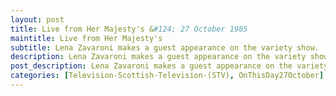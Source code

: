 ```yaml
---
layout: post
title: Live from Her Majesty's &#124; 27 October 1985
maintitle: Live from Her Majesty's
subtitle: Lena Zavaroni makes a guest appearance on the variety show.
description: Lena Zavaroni makes a guest appearance on the variety show.
post_description: Lena Zavaroni makes a guest appearance on the variety show.
categories: [Television-Scottish-Television-(STV), OnThisDay27October]
---
```


